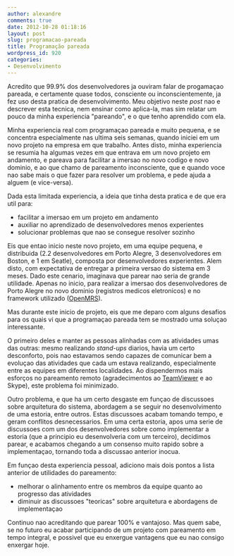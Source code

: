```yaml
---
author: alexandre
comments: true
date: 2012-10-28 01:18:16
layout: post
slug: programacao-pareada
title: Programação pareada
wordpress_id: 920
categories:
- Desenvolvimento
---
```


Acredito que 99.9% dos desenvolvedores ja ouviram falar de progamaçao pareada, e certamente quase todos, consciente ou inconscientemente, ja fez uso desta pratica de desenvolvimento. Meu objetivo neste _post_ nao e descrever esta tecnica, nem ensinar como aplica-la, mas sim relatar um pouco da minha experiencia "pareando", e o que tenho aprendido com ela.

Minha experiencia real com programaçao pareada e muito pequena, e se concentra especialmente nas ultima seis semanas, quando iniciei em um novo projeto na empresa em que trabalho. Antes disto, minha experiencia se resumia ha algumas vezes em que entrava em um novo projeto em andamento, e pareava para facilitar a imersao no novo codigo e novo dominio, e ao que chamo de pareamento inconsciente, que e quando voce nao sabe mais o que fazer para resolver um problema, e pede ajuda a alguem (e vice-versa).

Dada esta limitada experiencia, a ideia que tinha desta pratica e de que era util para:

  * facilitar a imersao em um projeto em andamento
  * auxiliar no aprendizado de desenvolvedores menos experientes
  * solucionar problemas que nao se consegue resolver sozinho

Eis que entao inicio neste novo projeto, em uma equipe pequena, e distribuida (2.2 desenvolvedores em Porto Alegre, 3 desenvolvedores em Boston, e 1 em Seatle), composta por desenvolvedores experientes. Alem disto, com expectativa de entregar a primeira versao do sistema em 3 meses. Dado este cenario, imaginava que parear nao seria de grande utilidade. Apenas no inicio, para realizar a imersao dos desenvolvedores de Porto Alegre no novo dominio (registros medicos eletronicos) e no framework utilizado ([OpenMRS](http://openmrs.org/)).

Mas durante este inicio de projeto, eis que me deparo com alguns desafios para os quais vi que a programaçao pareada tem se mostrado uma soluçao interessante.

O primeiro deles e manter as pessoas alinhadas com as atividades umas das outras: mesmo realizando _stand-ups_ diarios, havia um certo desconforto, pois nao estavamos sendo capazes de comunicar bem a evoluçao das atividades que cada um estava realizando, especialmente entre as equipes em diferentes localidades. Ao dispendermos mais esforços no pareamento remoto (agradecimentos ao [TeamViewer](http://www.teamviewer.com/) e ao Skype), este problema foi minimizado.

Outro problema, e que ha um certo desgaste em funçao de discussoes sobre arquitetura do sistema, abordagem a se seguir no desenvolvimento de uma estoria, entre outros. Estas discussoes acabam tomando tempo, e geram conflitos desnecessarios. Em uma certa estoria, apos uma serie de discussoes com um dos desenvolvedores sobre como implementar a estoria (que a principio eu desenvolveria com um terceiro), decidimos parear, e acabamos chegando a um consenso muito rapido sobre a implementaçao, tornando toda a discussao anterior inocua.

Em funçao desta experiencia pessoal, adiciono mais dois pontos a lista anterior de utilidades do pareamento:

  * melhorar o alinhamento entre os membros da equipe quanto ao progresso das atividades
  * diminuir as discussoes "teoricas" sobre arquitetura e abordagens de implementaçao

Continuo nao acreditando que parear 100% e vantajoso. Mas quem sabe, se no futuro eu acabar participando de um projeto com pareamento em tempo integral, e possivel que eu enxergue vantagens que eu nao consigo enxergar hoje.
